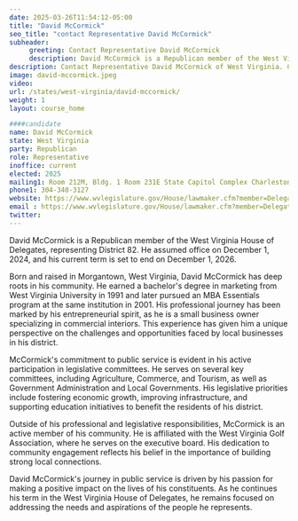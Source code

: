 ```yaml
---
date: 2025-03-26T11:54:12-05:00
title: "David McCormick"
seo_title: "contact Representative David McCormick"
subheader:
     greeting: Contact Representative David McCormick
     description: David McCormick is a Republican member of the West Virginia House of Delegates, representing District 82. He assumed office on December 1, 2024, and his current term is set to end on December 1, 2026.
description: Contact Representative David McCormick of West Virginia. Contact information for David McCormick includes email address, phone number, and mailing address.
image: david-mccormick.jpeg
video:
url: /states/west-virginia/david-mccormick/
weight: 1
layout: course_home

####candidate
name: David McCormick
state: West Virginia
party: Republican
role: Representative
inoffice: current
elected: 2025
mailing1: Room 212M, Bldg. 1 Room 231E State Capitol Complex Charleston, WV 25305
phone1: 304-340-3127
website: https://www.wvlegislature.gov/House/lawmaker.cfm?member=Delegate%20McCormick/
email : https://www.wvlegislature.gov/House/lawmaker.cfm?member=Delegate%20McCormick/
twitter: 
---
```

David McCormick is a Republican member of the West Virginia House of Delegates, representing District 82. He assumed office on December 1, 2024, and his current term is set to end on December 1, 2026.

Born and raised in Morgantown, West Virginia, David McCormick has deep roots in his community. He earned a bachelor's degree in marketing from West Virginia University in 1991 and later pursued an MBA Essentials program at the same institution in 2001. His professional journey has been marked by his entrepreneurial spirit, as he is a small business owner specializing in commercial interiors. This experience has given him a unique perspective on the challenges and opportunities faced by local businesses in his district.

McCormick's commitment to public service is evident in his active participation in legislative committees. He serves on several key committees, including Agriculture, Commerce, and Tourism, as well as Government Administration and Local Governments. His legislative priorities include fostering economic growth, improving infrastructure, and supporting education initiatives to benefit the residents of his district.

Outside of his professional and legislative responsibilities, McCormick is an active member of his community. He is affiliated with the West Virginia Golf Association, where he serves on the executive board. His dedication to community engagement reflects his belief in the importance of building strong local connections.

David McCormick's journey in public service is driven by his passion for making a positive impact on the lives of his constituents. As he continues his term in the West Virginia House of Delegates, he remains focused on addressing the needs and aspirations of the people he represents.
